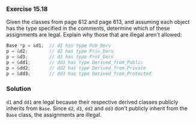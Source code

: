 ### Exercise 15.18

Given the classes from page 612 and page 613, and assuming each object has the
type specified in the comments, determine which of these assignments are legal.
Explain why those that are illegal aren't allowed:

```cpp
Base *p = &d1;  // d1 has type Pub_Derv
p = &d2;        // d2 has type Priv_Derv
p = &d3;        // d3 has type Prot_Derv
p = &dd1;       // dd1 has type Derived_from_Public
p = &dd2;       // dd2 has type Derived_from_Private
p = &dd3;       // dd3 has type Derived_from_Protected
```

### Solution

`d1` and `dd1` are legal because their respective derived classes publicly
inherits from `Base`. Since `d2`, `d3`, `dd2` and `dd3` don't publicly inherit
from the `Base` class, the assignments are illegal.
